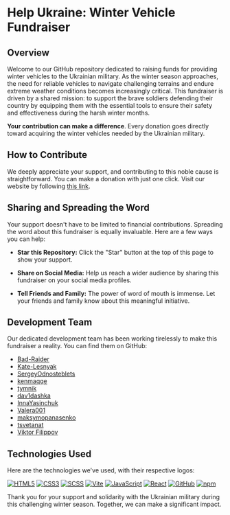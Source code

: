 # Help Ukraine: Winter Vehicle Fundraiser

## Overview

Welcome to our GitHub repository dedicated to raising funds for providing winter vehicles to the Ukrainian military. As the winter season approaches, the need for reliable vehicles to navigate challenging terrains and endure extreme weather conditions becomes increasingly critical. This fundraiser is driven by a shared mission: to support the brave soldiers defending their country by equipping them with the essential tools to ensure their safety and effectiveness during the harsh winter months.

**Your contribution can make a difference**. Every donation goes directly toward acquiring the winter vehicles needed by the Ukrainian military.

## How to Contribute

We deeply appreciate your support, and contributing to this noble cause is straightforward. You can make a donation with just one click. Visit our website by following [this link](https://baza-trainee.github.io/winter-vechicles-landing-page/).

## Sharing and Spreading the Word

Your support doesn't have to be limited to financial contributions. Spreading the word about this fundraiser is equally invaluable. Here are a few ways you can help:

- **Star this Repository:** Click the "Star" button at the top of this page to show your support.

- **Share on Social Media:** Help us reach a wider audience by sharing this fundraiser on your social media profiles.

- **Tell Friends and Family:** The power of word of mouth is immense. Let your friends and family know about this meaningful initiative.

## Development Team

Our dedicated development team has been working tirelessly to make this fundraiser a reality. You can find them on GitHub:

- [Bad-Raider](https://github.com/Bad-Raider)
- [Kate-Lesnyak](https://github.com/Kate-Lesnyak)
- [SergeyOdnosteblets](https://github.com/SergeyOdnosteblets)
- [kenmaqqe](https://github.com/kenmaqqe)
- [tymnik](https://github.com/tymnik)
- [dav1dashka](https://github.com/dav1dashka)
- [InnaYasinchuk](https://github.com/InnaYasinchuk)
- [Valera001](https://github.com/Valera001)
- [maksymopanasenko](https://github.com/maksymopanasenko)
- [tsvetanat](https://github.com/tsvetanat)
- [Viktor Filippov](https://github.com/jackal7819)


## Technologies Used

Here are the technologies we've used, with their respective logos:

[![HTML5](https://img.shields.io/badge/html5-%23E34F26.svg?style=for-the-badge&logo=html5&logoColor=white)](https://your-link)
[![CSS3](https://img.shields.io/badge/css3-%231572B6.svg?style=for-the-badge&logo=css3&logoColor=white)](https://your-link)
[![SCSS](https://img.shields.io/badge/scss-%23CC6699.svg?style=for-the-badge&logo=sass&logoColor=white)](https://your-link)
[![Vite](https://img.shields.io/badge/vite-%23646CFF.svg?style=for-the-badge&logo=vite&logoColor=white)](https://your-link)
[![JavaScript](https://img.shields.io/badge/javascript-%23323330.svg?style=for-the-badge&logo=javascript&logoColor=%23F7DF1E)](https://your-link)
[![React](https://img.shields.io/badge/react-%2320232a.svg?style=for-the-badge&logo=react&logoColor=%2361DAFB)](https://your-link)
[![GitHub](https://img.shields.io/badge/github-%23121011.svg?style=for-the-badge&logo=github&logoColor=white)](https://your-link)
[![npm](https://img.shields.io/badge/npm-%23CB3837.svg?style=for-the-badge&logo=npm&logoColor=white)](https://your-link)

Thank you for your support and solidarity with the Ukrainian military during this challenging winter season. Together, we can make a significant impact.


